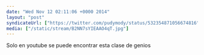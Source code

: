 ```yaml
---
date: "Wed Nov 12 02:11:06 +0000 2014"
layout: "post"
syndicateUrl: ["https://twitter.com/pudymody/status/532354871056674816"]
media: ["/static/stream/B2NN7sYIEAAO4qT.jpg"]
---
```

Solo en youtube se puede encontrar esta clase de genios 